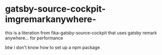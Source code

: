 # gatsby-source-cockpit-imgremarkanywhere-
this is a literation from fika-gatsby-source-cockpit that uses gatsby remark anywhere... for performance



btw
i don't know how to set up a npm package

